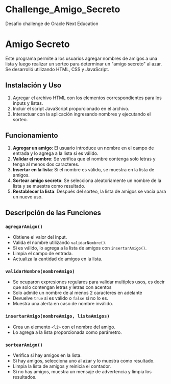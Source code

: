 # Challenge_Amigo_Secreto
Desafio challenge de Oracle Next Education

# Amigo Secreto

Este programa permite a los usuarios agregar nombres de amigos a una lista y luego realizar un sorteo para determinar un "amigo secreto" al azar. 
Se desarrolló utilizando HTML, CSS y JavaScript.

## Instalación y Uso
1. Agregar el archivo HTML con los elementos correspondientes para los inputs y listas.
2. Incluir el script JavaScript proporcionado en el archivo.
3. Interactuar con la aplicación ingresando nombres y ejecutando el sorteo.

## Funcionamiento
1. **Agregar un amigo**: El usuario introduce un nombre en el campo de entrada y lo agrega a la lista si es válido.
2. **Validar el nombre**: Se verifica que el nombre contenga solo letras y tenga al menos dos caracteres. 
3. **Insertar en la lista**: Si el nombre es válido, se muestra en la lista de amigos.
4. **Sortear amigo secreto**: Se selecciona aleatoriamente un nombre de la lista y se muestra como resultado.
5. **Restablecer la lista**: Después del sorteo, la lista de amigos se vacía para un nuevo uso.

## Descripción de las Funciones

### `agregarAmigo()`
- Obtiene el valor del input.
- Valida el nombre utilizando `validarNombre()`.
- Si es válido, lo agrega a la lista de amigos con `insertarAmigo()`.
- Limpia el campo de entrada.
- Actualiza la cantidad de amigos en la lista.

### `validarNombre(nombreAmigo)`
- Se ocuparon expresiones regulares para validar multiples usos, es decir que solo contengan letras y letras con acentos
- Solo admite un nombre de al menos 2 caracteres en adelante
- Devuelve `true` si es válido o `false` si no lo es.
- Muestra una alerta en caso de nombre inválido.

### `insertarAmigo(nombreAmigo, listaAmigos)`
- Crea un elemento `<li>` con el nombre del amigo.
- Lo agrega a la lista proporcionada como parámetro.

### `sortearAmigo()`
- Verifica si hay amigos en la lista.
- Si hay amigos, selecciona uno al azar y lo muestra como resultado.
- Limpia la lista de amigos y reinicia el contador.
- Si no hay amigos, muestra un mensaje de advertencia y limpia los resultados.
